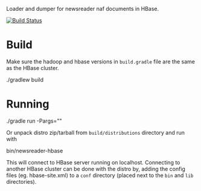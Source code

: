 Loader and dumper for newsreader naf documents in HBase.

[![Build Status](https://travis-ci.org/NLeSC/newsreader-hbase.svg)](https://travis-ci.org/NLeSC/newsreader-hbase)

Build
=====

Make sure the hadoop and hbase versions in `build.gradle` file are the same as the HBase cluster. 

  ./gradlew build

Running
=======

  ./gradle run -Pargs="<arguments>"

Or unpack distro zip/tarball from `build/distributions` directory and run with

  bin/newsreader-hbase <arguments>

This will connect to HBase server running on localhost.
Connecting to another HBase cluster can be done with the distro by,
adding the config files (eg. hbase-site.xml) to a `conf` directory (placed next to the `bin` and `lib` directories).

